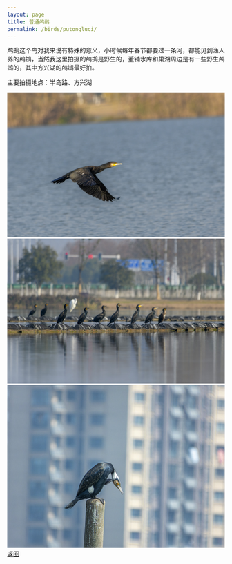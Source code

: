 ```yaml
---
layout: page
title: 普通鸬鹚
permalink: /birds/putongluci/
---
```

鸬鹚这个鸟对我来说有特殊的意义，小时候每年春节都要过一条河，都能见到渔人养的鸬鹚，当然我这里拍摄的鸬鹚是野生的，董铺水库和巢湖周边是有一些野生鸬鹚的，其中方兴湖的鸬鹚最好拍。

主要拍摄地点：半岛路、方兴湖

![](../picture/普通鸬鹚/DSC_1083.jpg)
![](../picture/普通鸬鹚/DSC_1484.jpg)
![](../picture/普通鸬鹚/DSCN7844.jpg)
[返回](../../)
